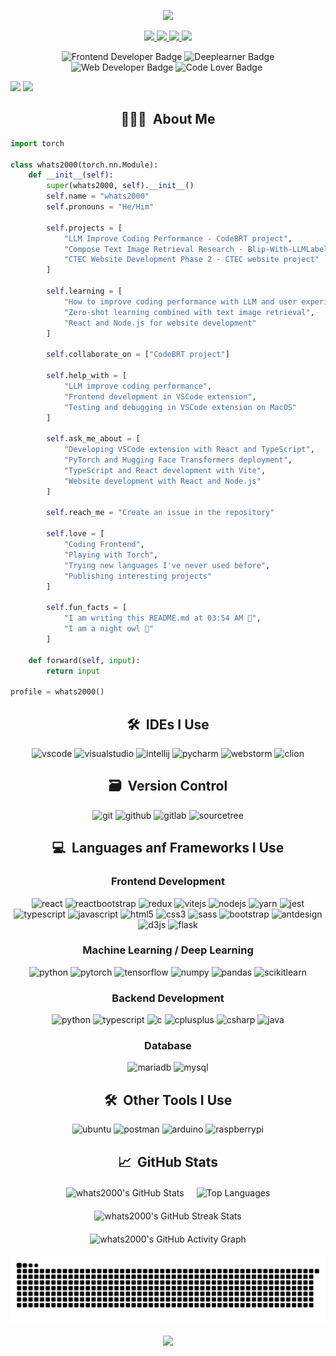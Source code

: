 <h1 align="center" style="display: none;">👾 Welcome to Ousu's GitHub Profile! 👾</h1>

 
<p align='center'>
    <img src="https://capsule-render.vercel.app/api?type=waving&color=auto&height=300&section=header&text=Ousu&fontSize=90&animation=fadeIn&fontAlignY=38&desc=Welcome%20to%20my%20Github%20page!&descAlignY=51&descAlign=62"/>
</p>

<p align='center'>
  <a href="https://github.com/kyechan99/capsule-render/labels/Idea">
    <img src="https://img.shields.io/badge/IDEA%20ISSUE%20-%23F7DF1E.svg?&style=for-the-badge&&logoColor=white"/>
  </a>
  <a href="#demo">
    <img src="https://img.shields.io/badge/DEMO%20-%234FC08D.svg?&style=for-the-badge&&logoColor=white"/>
  </a>
  <a href="https://capsule-render.vercel.app/">
    <img src="https://img.shields.io/badge/Generator%20-%235c86fa.svg?&style=for-the-badge&&logoColor=white"/>
   <img src ="https://github-readme-stats.vercel.app/api/top-langs/?username=EZ-Super&theme=blue-green">
  </a>
</p> 

<p align="center">
  <img src="https://img.shields.io/badge/Developer-Frontend-brightgreen" alt="Frontend Developer Badge" />
  <img src="https://img.shields.io/badge/Deeplearner-PyTorch-orange" alt="Deeplearner Badge" />
  <img src="https://img.shields.io/badge/Web_Developer-React-blue" alt="Web Developer Badge" />
  <img src="https://img.shields.io/badge/Code-Lover-red" alt="Code Lover Badge" />
 <img src ="https://img.shields.io/badge/Developer_Backend" alt = >
</p>



 <img src="https://img.shields.io/badge/Kali_Linux-557C94?style=for-the-badge&logo=kali-linux&logoColor=white">
 <img src= "https://github-readme-stats.vercel.app/api?username=EZ-Super&theme=blue-green">



<!-- About Me -->
<h2 align="center">👨🏻‍💻 &nbsp;About Me</h2>

```python
import torch

class whats2000(torch.nn.Module):
    def __init__(self):
        super(whats2000, self).__init__()
        self.name = "whats2000"
        self.pronouns = "He/Him"

        self.projects = [
            "LLM Improve Coding Performance - CodeBRT project",
            "Compose Text Image Retrieval Research - Blip-With-LLMLabelImage project",
            "CTEC Website Development Phase 2 - CTEC website project"
        ]

        self.learning = [
            "How to improve coding performance with LLM and user experience",
            "Zero-shot learning combined with text image retrieval",
            "React and Node.js for website development"
        ]

        self.collaborate_on = ["CodeBRT project"]

        self.help_with = [
            "LLM improve coding performance",
            "Frontend development in VSCode extension",
            "Testing and debugging in VSCode extension on MacOS"
        ]

        self.ask_me_about = [
            "Developing VSCode extension with React and TypeScript",
            "PyTorch and Hugging Face Transformers deployment",
            "TypeScript and React development with Vite",
            "Website development with React and Node.js"
        ]

        self.reach_me = "Create an issue in the repository"

        self.love = [
            "Coding Frontend",
            "Playing with Torch",
            "Trying new languages I've never used before",
            "Publishing interesting projects"
        ]

        self.fun_facts = [
            "I am writing this README.md at 03:54 AM 🤔",
            "I am a night owl 🦉"
        ]

    def forward(self, input):
        return input

profile = whats2000()
```

<!-- IDE Used -->
<h2 align="center">🛠 &nbsp;IDEs I Use</h2>
<div align="center">
  <img src="https://cdn.jsdelivr.net/gh/devicons/devicon/icons/vscode/vscode-original.svg" alt="vscode" width="45" height="45"/>
  <img src="https://cdn.jsdelivr.net/gh/devicons/devicon/icons/visualstudio/visualstudio-plain.svg" alt="visualstudio" width="45" height="45"/>
  <img src="https://cdn.jsdelivr.net/gh/devicons/devicon/icons/intellij/intellij-original.svg" alt="intellij" width="45" height="45"/>
  <img src="https://cdn.jsdelivr.net/gh/devicons/devicon/icons/pycharm/pycharm-original.svg" alt="pycharm" width="45" height="45"/>
  <img src="https://cdn.jsdelivr.net/gh/devicons/devicon/icons/webstorm/webstorm-original.svg" alt="webstorm" width="45" height="45"/>
  <img src="https://cdn.jsdelivr.net/gh/devicons/devicon/icons/clion/clion-original.svg" alt="clion" width="45" height="45"/>
</div>

<!-- Version Control -->
<h2 align="center">🗃 &nbsp;Version Control</h2>
<div align="center">
  <img src="https://cdn.jsdelivr.net/gh/devicons/devicon/icons/git/git-original.svg" alt="git" width="45" height="45"/>
  <img src="https://cdn.jsdelivr.net/gh/devicons/devicon/icons/github/github-original.svg" alt="github" width="45" height="45"/>
  <img src="https://cdn.jsdelivr.net/gh/devicons/devicon/icons/gitlab/gitlab-original.svg" alt="gitlab" width="45" height="45"/>
  <img src="https://cdn.jsdelivr.net/gh/devicons/devicon/icons/sourcetree/sourcetree-original.svg" alt="sourcetree" width="45" height="45"/>
</div>

<!-- Languages -->
<h2 align="center">💻 &nbsp;Languages anf Frameworks I Use</h2>
<div align="center">
  <h3>Frontend Development</h3>
  <img src="https://cdn.jsdelivr.net/gh/devicons/devicon/icons/react/react-original.svg" alt="react" width="45" height="45"/>
  <img src="https://cdn.jsdelivr.net/gh/devicons/devicon/icons/reactbootstrap/reactbootstrap-original.svg" alt="reactbootstrap" width="45" height="45"/>
  <img src="https://cdn.jsdelivr.net/gh/devicons/devicon/icons/redux/redux-original.svg" alt="redux" width="45" height="45"/>
  <img src="https://cdn.jsdelivr.net/gh/devicons/devicon/icons/vitejs/vitejs-original.svg" alt="vitejs" width="45" height="45"/>
  <img src="https://cdn.jsdelivr.net/gh/devicons/devicon/icons/nodejs/nodejs-original.svg" alt="nodejs" width="45" height="45"/>
  <img src="https://cdn.jsdelivr.net/gh/devicons/devicon/icons/yarn/yarn-original.svg" alt="yarn" width="45" height="45"/>
  <img src="https://cdn.jsdelivr.net/gh/devicons/devicon/icons/jest/jest-plain.svg" alt="jest" width="45" height="45"/>
  <img src="https://cdn.jsdelivr.net/gh/devicons/devicon/icons/typescript/typescript-original.svg" alt="typescript" width="45" height="45"/>
  <img src="https://cdn.jsdelivr.net/gh/devicons/devicon/icons/javascript/javascript-original.svg" alt="javascript" width="45" height="45"/>
  <img src="https://cdn.jsdelivr.net/gh/devicons/devicon/icons/html5/html5-original.svg" alt="html5" width="45" height="45"/>
  <img src="https://cdn.jsdelivr.net/gh/devicons/devicon/icons/css3/css3-original.svg" alt="css3" width="45" height="45"/>
  <img src="https://cdn.jsdelivr.net/gh/devicons/devicon/icons/sass/sass-original.svg" alt="sass" width="45" height="45"/>
  <img src="https://cdn.jsdelivr.net/gh/devicons/devicon/icons/bootstrap/bootstrap-original.svg" alt="bootstrap" width="45" height="45"/>
  <img src="https://cdn.jsdelivr.net/gh/devicons/devicon/icons/antdesign/antdesign-original.svg" alt="antdesign" width="45" height="45"/>
  <img src="https://cdn.jsdelivr.net/gh/devicons/devicon/icons/d3js/d3js-original.svg" alt="d3js" width="45" height="45"/>
  <img src="https://cdn.jsdelivr.net/gh/devicons/devicon/icons/flask/flask-original.svg" alt="flask" width="45" height="45"/>
  <h3>Machine Learning / Deep Learning</h3>
  <img src="https://cdn.jsdelivr.net/gh/devicons/devicon/icons/python/python-original.svg" alt="python" width="45" height="45"/>
  <img src="https://cdn.jsdelivr.net/gh/devicons/devicon/icons/pytorch/pytorch-original.svg" alt="pytorch" width="45" height="45"/>
  <img src="https://cdn.jsdelivr.net/gh/devicons/devicon/icons/tensorflow/tensorflow-original.svg" alt="tensorflow" width="45" height="45"/>
  <img src="https://cdn.jsdelivr.net/gh/devicons/devicon/icons/numpy/numpy-original.svg" alt="numpy" width="45" height="45"/>
  <img src="https://cdn.jsdelivr.net/gh/devicons/devicon/icons/pandas/pandas-original.svg" alt="pandas" width="45" height="45"/>
  <img src="https://cdn.jsdelivr.net/gh/devicons/devicon/icons/scikitlearn/scikitlearn-original.svg" alt="scikitlearn" width="45" height="45"/>
  <h3>Backend Development</h3>
  <img src="https://cdn.jsdelivr.net/gh/devicons/devicon/icons/python/python-original.svg" alt="python" width="45" height="45"/>
  <img src="https://cdn.jsdelivr.net/gh/devicons/devicon/icons/typescript/typescript-original.svg" alt="typescript" width="45" height="45"/>
  <img src="https://cdn.jsdelivr.net/gh/devicons/devicon/icons/c/c-original.svg" alt="c" width="45" height="45"/>
  <img src="https://cdn.jsdelivr.net/gh/devicons/devicon/icons/cplusplus/cplusplus-original.svg" alt="cplusplus" width="45" height="45"/>
  <img src="https://cdn.jsdelivr.net/gh/devicons/devicon/icons/csharp/csharp-original.svg" alt="csharp" width="45" height="45"/>
  <img src="https://cdn.jsdelivr.net/gh/devicons/devicon/icons/java/java-original.svg" alt="java" width="45" height="45"/>
  <h3>Database</h3>
  <img src="https://cdn.jsdelivr.net/gh/devicons/devicon/icons/mariadb/mariadb-original-wordmark.svg" alt="mariadb" width="45" height="45"/>
  <img src="https://cdn.jsdelivr.net/gh/devicons/devicon/icons/mysql/mysql-original-wordmark.svg" alt="mysql" width="45" height="45"/>
</div>

<!-- Other Tools -->
<h2 align="center">🛠 &nbsp;Other Tools I Use</h2>
<div align="center">
  <img src="https://cdn.jsdelivr.net/gh/devicons/devicon/icons/ubuntu/ubuntu-original.svg" alt="ubuntu" width="45" height="45"/>
  
  <img src="https://cdn.jsdelivr.net/gh/devicons/devicon/icons/postman/postman-original.svg" alt="postman" width="45" height="45"/>
  <img src="https://cdn.jsdelivr.net/gh/devicons/devicon/icons/arduino/arduino-original.svg" alt="arduino" width="45" height="45"/>
  <img src="https://cdn.jsdelivr.net/gh/devicons/devicon/icons/raspberrypi/raspberrypi-original.svg" alt="raspberrypi" width="45" height="45"/>
</div>

<!-- Status Satistics -->
<h2 align="center">📈 &nbsp;GitHub Stats</h2>

<!-- Force the same height for the two cards -->
<div align="center" style="display: flex; justify-content: center; align-items: center; flex-wrap: wrap; gap: 20px; margin: 20px 0;">
  <picture>
    <source media="(prefers-color-scheme: dark)" srcset="https://github-readme-stats.vercel.app/api?username=whats2000&show_icons=true&theme=react">
    <source media="(prefers-color-scheme: light)" srcset="https://github-readme-stats.vercel.app/api?username=whats2000&show_icons=true&theme=vue">
    <img height="200" width="480" src="https://github-readme-stats.vercel.app/api?username=whats2000&show_icons=true&theme=radical" alt="whats2000's GitHub Stats"/>
  </picture>
  <picture>
    <source media="(prefers-color-scheme: dark)" srcset="https://github-readme-stats.vercel.app/api/top-langs/?username=whats2000&langs_count=8&theme=react&layout=compact">
    <source media="(prefers-color-scheme: light)" srcset="https://github-readme-stats.vercel.app/api/top-langs/?username=whats2000&langs_count=8&theme=vue&layout=compact">
    <img height="200" width="320" src="https://github-readme-stats.vercel.app/api/top-langs/?username=whats2000&langs_count=8&theme=radical&layout=compact" alt="Top Languages"/>
  </picture>
</div>

<div align="center" style="display: flex; justify-content: center; align-items: center; flex-wrap: wrap; gap: 20px; margin: 20px 0;">
  <picture>
    <source media="(prefers-color-scheme: dark)" srcset="https://streak-stats.demolab.com/?user=whats2000&theme=react&card_width=480&card_height=200">
    <source media="(prefers-color-scheme: light)" srcset="https://streak-stats.demolab.com/?user=whats2000&theme=vue&card_width=480&card_height=200">
    <img height="160" width="370" src="https://streak-stats.demolab.com/?user=whats2000&theme=react&card_width=320&card_height=180" alt="whats2000's GitHub Streak Stats"/>
  </picture>
  <picture>
    <source media="(prefers-color-scheme: dark)" srcset="https://github-readme-activity-graph.vercel.app/graph?username=whats2000&theme=react">
    <source media="(prefers-color-scheme: light)" srcset="https://github-readme-activity-graph.vercel.app/graph?username=whats2000&theme=github-light">
    <img height="160" width="430" src="https://github-readme-activity-graph.vercel.app/graph?username=whats2000&theme=react" alt="whats2000's GitHub Activity Graph"/>
  </picture>
</div>

<div align="center">
  <picture>
    <source media="(prefers-color-scheme: dark)" srcset="https://raw.githubusercontent.com/whats2000/whats2000/output/github-contribution-grid-snake-dark.svg">
    <source media="(prefers-color-scheme: light)" srcset="https://raw.githubusercontent.com/whats2000/whats2000/output/github-contribution-grid-snake.svg">
    <img alt="github contribution grid snake animation" src="https://raw.githubusercontent.com/whats2000/whats2000/output/github-contribution-grid-snake.svg">
  </picture>
</div>

<p align='center'>
  <picture>
    <source media="(prefers-color-scheme: dark)" srcset="https://capsule-render.vercel.app/api?type=waving&color=0d1117&height=100&section=footer&animation=fadeIn&descAlignY=51&descAlign=62&fontColor=61DAFB">
    <source media="(prefers-color-scheme: light)" srcset="https://capsule-render.vercel.app/api?type=waving&color=41B883&height=100&section=footer&animation=fadeIn&descAlignY=51&descAlign=62&fontColor=35495E">
    <img src="https://capsule-render.vercel.app/api?type=waving&color=auto&height=100&section=footer&animation=fadeIn&descAlignY=51&descAlign=62"/>
  </picture>
</p>
